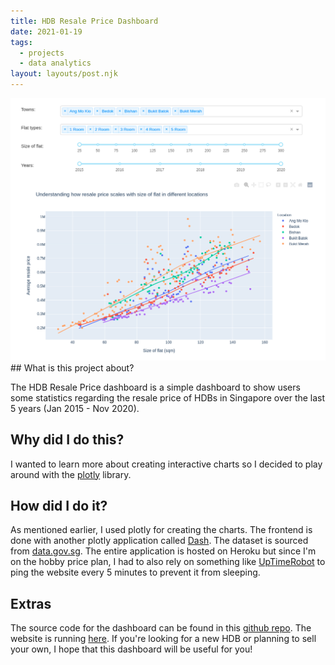 ```yaml
---
title: HDB Resale Price Dashboard
date: 2021-01-19
tags:
  - projects
  - data analytics
layout: layouts/post.njk
---
```


<img src="/img/hdb-resale-price.png" alt="A screenshot of the HDB Resale Price dashboard"/>
## What is this project about?

The HDB Resale Price dashboard is a simple dashboard to show users some statistics regarding the resale price of HDBs in Singapore over the last 5 years (Jan 2015 - Nov 2020).

## Why did I do this?

I wanted to learn more about creating interactive charts so I decided to play around with the [plotly](https://plotly.com/) library.

## How did I do it?

As mentioned earlier, I used plotly for creating the charts. The frontend is done with another plotly application called [Dash](https://plotly.com/dash/). The dataset is sourced from [data.gov.sg](https://data.gov.sg/dataset/resale-flat-prices). The entire application is hosted on Heroku but since I'm on the hobby price plan, I had to also rely on something like [UpTimeRobot](https://uptimerobot.com/) to ping the website every 5 minutes to prevent it from sleeping.

## Extras

The source code for the dashboard can be found in this [github repo](https://github.com/STYJ/hdb-resale-price-deployment-files). The website is running [here](https://hdb-resale-price.herokuapp.com). If you're looking for a new HDB or planning to sell your own, I hope that this dashboard will be useful for you! 
